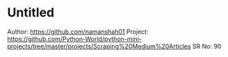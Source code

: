 # Untitled

Author: https://github.com/namanshah01
Project: https://github.com/Python-World/python-mini-projects/tree/master/projects/Scraping%20Medium%20Articles
SR No: 90